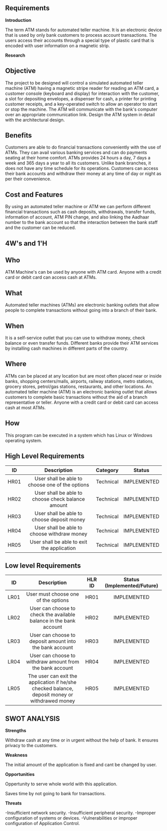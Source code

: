 ## Requirements

**Introduction**

The term ATM stands for automated teller machine. It is an electronic device that is used by only bank customers to process account transactions. The users access their accounts through a special type of plastic card that is encoded with user information on a magnetic strip.

**Research**

## Objective

The project to be designed will control a simulated automated teller machine (ATM) having a magnetic stripe reader for reading an ATM card, a customer console (keyboard and display) for interaction with the customer, a slot for depositing envelopes, a dispenser for cash, a printer for printing customer receipts, and a key-operated switch to allow an operator to start or stop the machine. The ATM will communicate with the bank's computer over an appropriate communication link. Design the ATM system in detail with the architectural design.

## Benefits

Customers are able to do financial transactions conveniently with the use of ATMs. They can avail various banking services and can do payments seating at their home comfort.
ATMs provides 24 hours a day, 7 days a week and 365 days a year to all its customers. Unlike bank branches, it does not have any time schedule for its operations. Customers can access their bank accounts and withdraw their money at any time of day or night as per their convenience.

## Cost and Features

By using an automated teller machine or ATM we can perform different financial transactions such as cash deposits, withdrawals, transfer funds, information of account, ATM PIN change, and also linking the Aadhaar number to the bank account so that the interaction between the bank staff and the customer can be reduced.

## 4W's and 1'H

## Who

ATM Machine's can be used by anyone with ATM card. Anyone with a credit card or debit card can access cash at ATMs.

## What

Automated teller machines (ATMs) are electronic banking outlets that allow people to complete transactions without going into a branch of their bank.

## When

It is a self-service outlet that you can use to withdraw money, check balance or even transfer funds. Different banks provide their ATM services by installing cash machines in different parts of the country.

## Where

ATMs can be placed at any location but are most often placed near or inside banks, shopping centers/malls, airports, railway stations, metro stations, grocery stores, petrol/gas stations, restaurants, and other locations. 
An automated teller machine (ATM) is an electronic banking outlet that allows customers to complete basic transactions without the aid of a branch representative or teller. Anyone with a credit card or debit card can access cash at most ATMs.

## How

This program can be executed in a system which has Linux or Windows operating system.

## High Level Requirements

|**ID**|**Description**|**Category**|**Status**|
| :-: | :-: | :-: | :-: |
|HR01|User shall be able to choose one of the options|Technical|IMPLEMENTED|
|HR02|User shall be able to choose check balance amount|Technical|IMPLEMENTED|
|HR03|User shall be able to choose deposit money|Technical|IMPLEMENTED|
|HR04|User shall be able to choose withdraw money|Technical|IMPLEMENTED|
|HR05|User shall be able to exit the application|Technical|IMPLEMENTED|

## Low level Requirements

|**ID**|**Description**|**HLR ID**|**Status (Implemented/Future)**|
| :-: | :-: | :-: | :-: |
|LR01|User must choose one of the options |HR01|IMPLEMENTED|
|LR02|User can choose to check the available balance in the bank account|HR02|IMPLEMENTED|
|LR03|User can choose to deposit amount into the bank account|HR03|IMPLEMENTED|
|LR04|User can choose to withdraw amount from the bank account|HR04|IMPLEMENTED|
|LR05|The user can exit the application if he/she checked balance, deposit money or withdrawed money|HR05|IMPLEMENTED|

## SWOT ANALYSIS

**Strengths**

Withdraw cash at any time or in urgent without the help of bank. It ensures privacy to the customers.

**Weakness**

The initial amount of the application is fixed and cant be changed by user.

**Opportunities**

Oppertunity to serve whole world with this application.

Saves time by not going to bank for transactions.

**Threats**

-Insufficient network security.
-Insufficient peripheral security.
-Improper configuration of systems or devices.
-Vulnerabilities or improper configuration of Application Control.

